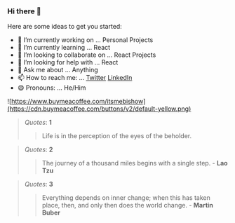 ### Hi there 👋

<!--
**Bishow-Thapa/Bishow-Thapa** is a ✨ _special_ ✨ repository because its `README.md` (this file) appears on your GitHub profile.
-->

Here are some ideas to get you started:

- 🔭 I’m currently working on ... Personal Projects
- 🌱 I’m currently learning ... React
- 👯 I’m looking to collaborate on ... React Projects
- 🤔 I’m looking for help with ... React
- 💬 Ask me about ... Anything
- 📫 How to reach me: ... [Twitter](https://twitter.com/BishowThapa12) [LinkedIn](https://www.linkedin.com/in/bishowthapa/)
- 😄 Pronouns: ... He/Him

![https://www.buymeacoffee.com/itsmebishow](https://cdn.buymeacoffee.com/buttons/v2/default-yellow.png)

> *Quotes*: **1**
>
>> Life is in the perception of the eyes of the beholder.

> *Quotes*: **2**
> 
>> The journey of a thousand miles begins with a single step. - **Lao Tzu**

> *Quotes*: **3**
> 
>> Everything depends on inner change; when this has taken place, then, and only then does the world change. - **Martin Buber**
